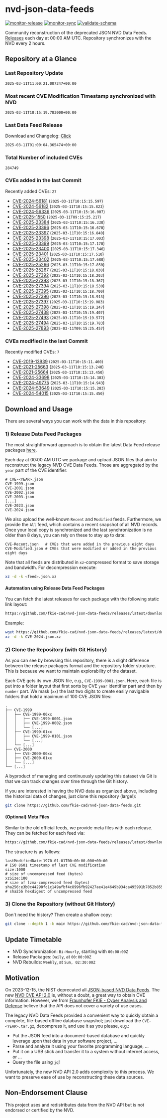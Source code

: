 # nvd-json-data-feeds

[![monitor-release](https://github.com/fkie-cad/nvd-json-data-feeds/actions/workflows/monitor_release.yml/badge.svg)](https://github.com/fkie-cad/nvd-json-data-feeds/actions/workflows/monitor_release.yml)
[![monitor-sync](https://github.com/fkie-cad/nvd-json-data-feeds/actions/workflows/monitor_sync.yml/badge.svg)](https://github.com/fkie-cad/nvd-json-data-feeds/actions/workflows/monitor_sync.yml)
[![validate-schema](https://github.com/fkie-cad/nvd-json-data-feeds/actions/workflows/validate_schema.yml/badge.svg)](https://github.com/fkie-cad/nvd-json-data-feeds/actions/workflows/validate_schema.yml)

Community reconstruction of the deprecated JSON NVD Data Feeds.
[Releases](https://github.com/fkie-cad/nvd-json-data-feeds/releases/latest) each day at 00:00 AM UTC.
Repository synchronizes with the NVD every 2 hours.

## Repository at a Glance

### Last Repository Update

```plain
2025-03-11T11:00:21.007247+00:00
```

### Most recent CVE Modification Timestamp synchronized with NVD

```plain
2025-03-11T10:15:19.783000+00:00
```

### Last Data Feed Release

Download and Changelog: [Click](https://github.com/fkie-cad/nvd-json-data-feeds/releases/latest)

```plain
2025-03-11T01:00:04.365474+00:00
```

### Total Number of included CVEs

```plain
284749
```

### CVEs added in the last Commit

Recently added CVEs: `27`

- [CVE-2024-56181](CVE-2024/CVE-2024-561xx/CVE-2024-56181.json) (`2025-03-11T10:15:15.597`)
- [CVE-2024-56182](CVE-2024/CVE-2024-561xx/CVE-2024-56182.json) (`2025-03-11T10:15:15.823`)
- [CVE-2024-56336](CVE-2024/CVE-2024-563xx/CVE-2024-56336.json) (`2025-03-11T10:15:16.007`)
- [CVE-2025-1550](CVE-2025/CVE-2025-15xx/CVE-2025-1550.json) (`2025-03-11T09:15:25.217`)
- [CVE-2025-23384](CVE-2025/CVE-2025-233xx/CVE-2025-23384.json) (`2025-03-11T10:15:16.330`)
- [CVE-2025-23396](CVE-2025/CVE-2025-233xx/CVE-2025-23396.json) (`2025-03-11T10:15:16.670`)
- [CVE-2025-23397](CVE-2025/CVE-2025-233xx/CVE-2025-23397.json) (`2025-03-11T10:15:16.840`)
- [CVE-2025-23398](CVE-2025/CVE-2025-233xx/CVE-2025-23398.json) (`2025-03-11T10:15:17.003`)
- [CVE-2025-23399](CVE-2025/CVE-2025-233xx/CVE-2025-23399.json) (`2025-03-11T10:15:17.170`)
- [CVE-2025-23400](CVE-2025/CVE-2025-234xx/CVE-2025-23400.json) (`2025-03-11T10:15:17.340`)
- [CVE-2025-23401](CVE-2025/CVE-2025-234xx/CVE-2025-23401.json) (`2025-03-11T10:15:17.510`)
- [CVE-2025-23402](CVE-2025/CVE-2025-234xx/CVE-2025-23402.json) (`2025-03-11T10:15:17.680`)
- [CVE-2025-25266](CVE-2025/CVE-2025-252xx/CVE-2025-25266.json) (`2025-03-11T10:15:17.850`)
- [CVE-2025-25267](CVE-2025/CVE-2025-252xx/CVE-2025-25267.json) (`2025-03-11T10:15:18.030`)
- [CVE-2025-27392](CVE-2025/CVE-2025-273xx/CVE-2025-27392.json) (`2025-03-11T10:15:18.203`)
- [CVE-2025-27393](CVE-2025/CVE-2025-273xx/CVE-2025-27393.json) (`2025-03-11T10:15:18.367`)
- [CVE-2025-27394](CVE-2025/CVE-2025-273xx/CVE-2025-27394.json) (`2025-03-11T10:15:18.530`)
- [CVE-2025-27395](CVE-2025/CVE-2025-273xx/CVE-2025-27395.json) (`2025-03-11T10:15:18.700`)
- [CVE-2025-27396](CVE-2025/CVE-2025-273xx/CVE-2025-27396.json) (`2025-03-11T10:15:18.913`)
- [CVE-2025-27397](CVE-2025/CVE-2025-273xx/CVE-2025-27397.json) (`2025-03-11T10:15:19.083`)
- [CVE-2025-27398](CVE-2025/CVE-2025-273xx/CVE-2025-27398.json) (`2025-03-11T10:15:19.247`)
- [CVE-2025-27438](CVE-2025/CVE-2025-274xx/CVE-2025-27438.json) (`2025-03-11T10:15:19.407`)
- [CVE-2025-27493](CVE-2025/CVE-2025-274xx/CVE-2025-27493.json) (`2025-03-11T10:15:19.577`)
- [CVE-2025-27494](CVE-2025/CVE-2025-274xx/CVE-2025-27494.json) (`2025-03-11T10:15:19.783`)
- [CVE-2025-27893](CVE-2025/CVE-2025-278xx/CVE-2025-27893.json) (`2025-03-11T09:15:25.457`)


### CVEs modified in the last Commit

Recently modified CVEs: `7`

- [CVE-2019-13939](CVE-2019/CVE-2019-139xx/CVE-2019-13939.json) (`2025-03-11T10:15:11.460`)
- [CVE-2021-25663](CVE-2021/CVE-2021-256xx/CVE-2021-25663.json) (`2025-03-11T10:15:13.240`)
- [CVE-2021-25664](CVE-2021/CVE-2021-256xx/CVE-2021-25664.json) (`2025-03-11T10:15:13.450`)
- [CVE-2024-33698](CVE-2024/CVE-2024-336xx/CVE-2024-33698.json) (`2025-03-11T10:15:14.303`)
- [CVE-2024-49775](CVE-2024/CVE-2024-497xx/CVE-2024-49775.json) (`2025-03-11T10:15:14.943`)
- [CVE-2024-53649](CVE-2024/CVE-2024-536xx/CVE-2024-53649.json) (`2025-03-11T10:15:15.283`)
- [CVE-2024-54015](CVE-2024/CVE-2024-540xx/CVE-2024-54015.json) (`2025-03-11T10:15:15.450`)


## Download and Usage

There are several ways you can work with the data in this repository:

### 1) Release Data Feed Packages

The most straightforward approach is to obtain the latest Data Feed release packages [here](https://github.com/fkie-cad/nvd-json-data-feeds/releases/latest).

Each day at 00:00 AM UTC we package and upload JSON files that aim to reconstruct the legacy NVD CVE Data Feeds.
Those are aggregated by the `year` part of the CVE identifier:

```
# CVE-<YEAR>.json
CVE-1999.json
CVE-2001.json
CVE-2002.json
CVE-2003.json
[...]
CVE-2023.json
CVE-2024.json
```

We also upload the well-known `Recent` and `Modified` feeds.
Furthermore, we provide the `All` feed, which contains a recent snapshot of all NVD records.
Once your local copy is synchronized and the last synchronization is no older than 8 days, you can rely on these to stay up to date:

```plain
CVE-Recent.json   # CVEs that were added in the previous eight days
CVE-Modified.json # CVEs that were modified or added in the previous eight days
```

Note that all feeds are distributed in `xz`-compressed format to save storage and bandwidth.
For decompression execute:

```sh
xz -d -k <feed>.json.xz
```

#### Automation using Release Data Feed Packages

You can fetch the latest releases for each package with the following static link layout:

```sh
https://github.com/fkie-cad/nvd-json-data-feeds/releases/latest/download/CVE-<YEAR>.json.xz
```

Example:

```sh
wget https://github.com/fkie-cad/nvd-json-data-feeds/releases/latest/download/CVE-2024.json.xz
xz -d -k CVE-2024.json.xz
```

### 2) Clone the Repository (with Git History)

As you can see by browsing this repository, there is a slight difference between the release packages format and the repository folder structure.
This is because we want to maintain explorability of the dataset.

Each CVE gets its own JSON file, e.g., `CVE-1999-0001.json`.
Here, each file is put into a folder layout that first sorts by CVE `year` identifier part and then by `number` part.
We mask (`xx`) the last two digits to create easily navigable folders that hold a maximum of 100 CVE JSON files:

```plain
.
├── CVE-1999
│   ├── CVE-1999-00xx
│   │   ├── CVE-1999-0001.json
│   │   ├── CVE-1999-0002.json
│   │   └── [...]
│   ├── CVE-1999-01xx
│   │   ├── CVE-1999-0101.json
│   │   └── [...]
│   └── [...]
├── CVE-2000
│   ├── CVE-2000-00xx
│   ├── CVE-2000-01xx
│   └── [...]
└── [...]
```

A byproduct of managing and continuously updating this dataset via Git is that we can track changes over time through the Git history.

If you are interested in having the NVD data as organized above, including the historical data of changes, just clone this repository (large!):

```sh
git clone https://github.com/fkie-cad/nvd-json-data-feeds.git
```

#### (Optional) Meta Files

Similar to the old official feeds, we provide meta files with each release. They can be fetched for each feed via:

```sh
https://github.com/fkie-cad/nvd-json-data-feeds/releases/latest/download/CVE-<YEAR>.meta
```

The structure is as follows:

```plain
lastModifiedDate:1970-01-01T00:00:00.000+00:00                          # ISO 8601 timestamp of last CVE modification
size:1000                                                               # size of uncompressed feed (bytes)
xzSize:100                                                              # size of lzma-compressed feed (bytes)
sha256:e3b0c44298fc1c149afbf4c8996fb92427ae41e4649b934ca495991b7852b855 # sha256 hexdigest of uncompressed feed
```

### 3) Clone the Repository (without Git History)

Don't need the history? Then create a shallow copy:

```sh
git clone --depth 1 -b main https://github.com/fkie-cad/nvd-json-data-feeds.git
```


## Update Timetable

* NVD Synchronization: `Bi-Hourly`, starting with `00:00:00Z`
* Release Packages: `Daily`, at `00:00:00Z`
* NVD Rebuilds: `Weekly`, at `Sun, 02:30:00Z`


## Motivation

On 2023-12-15, the NIST deprecated all [JSON-based NVD Data Feeds](https://nvd.nist.gov/vuln/data-feeds#divRetirementBanner-1).
The new [NVD CVE API 2.0](https://nvd.nist.gov/developers/vulnerabilities) is, without a doubt, a great way to obtain CVE information.
However, we from [Fraunhofer FKIE - Cyber Analysis and Defense](https://www.fkie.fraunhofer.de/en/departments/cad.html) believe that the API does not cover a variety of use cases.

The legacy NVD Data Feeds provided a convenient way to quickly obtain a complete, file-based offline database snapshot; just download the `CVE-<YEAR>.tar.gz`, decompress it, and use it as you please, e.g.:

- Put the JSON feed into a document-based database and quickly leverage upon that data in your software project, ...
- Parse and analyze it using your favorite programming language, ...
- Put it on a USB stick and transfer it to a system without internet access, or ...
- Query the file using `jq`!

Unfortunately, the new NVD API 2.0 adds complexity to this process.
We want to preserve ease of use by reconstructing these data sources.

## Non-Endorsement Clause

This project uses and redistributes data from the NVD API but is not endorsed or certified by the NVD.